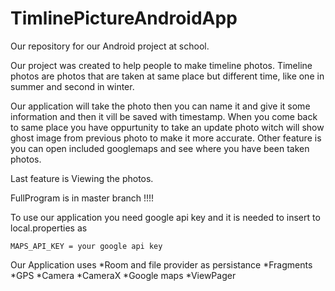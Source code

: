 # TimlinePictureAndroidApp
Our repository for our Android project at school.

Our project was created to help people to make timeline photos.
Timeline photos are photos that are taken at same place but different time, like one in summer and second in winter.

Our application will take the photo then you can name it and give it some information and then it vill be saved with timestamp.
When you come back to same place you have oppurtunity to take an update photo witch will show ghost image from previous photo to make it more accurate.
Other feature is you can open included googlemaps and see where you have been taken photos.

Last feature is Viewing the photos.

FullProgram is in master branch !!!!

To use our application you need google api key
and it is needed to insert to local.properties as 

    MAPS_API_KEY = your google api key





Our Application uses
*Room and file provider as persistance
*Fragments
*GPS
*Camera
*CameraX
*Google maps
*ViewPager

